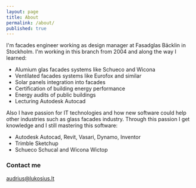 ```yaml
---
layout: page
title: About
permalink: /about/
published: true
---
```


I'm facades engineer working as design manager at Fasadglas Bäcklin in Stockholm. I'm working in this branch from 2004 and along the way I learned:

- Alumium glas facades systems like Schueco and Wicona
- Ventilated facades systems like Eurofox and similar
- Solar panels integration into facades
- Certification of building energy performance
- Energy audits of public buildings
- Lecturing Autodesk Autocad


Also I have passion for IT technologies and how new software could help other industries such as glass facades industry. Through this passion I get knowledge and I still mastering this software:

- Autodesk Autocad, Revit, Vasari, Dynamo, Inventor
- Trimble Sketchup
- Schueco Schucal and Wicona Wictop


### Contact me

[audrius@lukosius.lt](mailto:audrius@lukosius.lt)